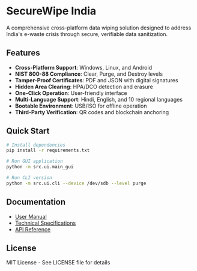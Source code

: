 # SecureWipe India

A comprehensive cross-platform data wiping solution designed to address India's e-waste crisis through secure, verifiable data sanitization.

## Features

- **Cross-Platform Support**: Windows, Linux, and Android
- **NIST 800-88 Compliance**: Clear, Purge, and Destroy levels
- **Tamper-Proof Certificates**: PDF and JSON with digital signatures
- **Hidden Area Clearing**: HPA/DCO detection and erasure
- **One-Click Operation**: User-friendly interface
- **Multi-Language Support**: Hindi, English, and 10 regional languages
- **Bootable Environment**: USB/ISO for offline operation
- **Third-Party Verification**: QR codes and blockchain anchoring

## Quick Start

```bash
# Install dependencies
pip install -r requirements.txt

# Run GUI application
python -m src.ui.main_gui

# Run CLI version
python -m src.ui.cli --device /dev/sdb --level purge
```

## Documentation

- [User Manual](docs/user_manual.md)
- [Technical Specifications](docs/technical_specs.md)
- [API Reference](docs/api_reference.md)

## License

MIT License - See LICENSE file for details
